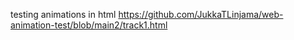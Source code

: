 testing animations in html
https://github.com/JukkaTLinjama/web-animation-test/blob/main2/track1.html
